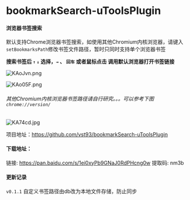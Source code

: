 # bookmarkSearch-uToolsPlugin

#### 浏览器书签搜索

默认支持Chrome浏览器书签搜索，如使用其他Chromium内核浏览器，请键入`setBookmarksPath`修改书签文件路径，暂时只同时支持单个浏览器书签

**搜索书签后 `↑` `↓` 选择，`→` 、 `回车` 或者鼠标点击 调用默认浏览器打开书签链接**

![KAoJvn.png](https://s2.ax1x.com/2019/10/17/KAoJvn.png)

![KAo05F.png](https://s2.ax1x.com/2019/10/17/KAo05F.png)

###### 其他Chromium内核浏览器书签路径请自行研究。。。可以参考下图  ```chrome://version/```
![KA74cd.jpg](https://s2.ax1x.com/2019/10/17/KA74cd.jpg)


项目地址：https://github.com/vst93/bookmarkSearch-uToolsPlugin

#### 下载地址：
链接: https://pan.baidu.com/s/1ei0xyPb9GNaJ0RdPHcng0w 提取码: nm3b


#### 更新记录
`v0.1.1` 自定义书签路径由db改为本地文件存储，防止同步

